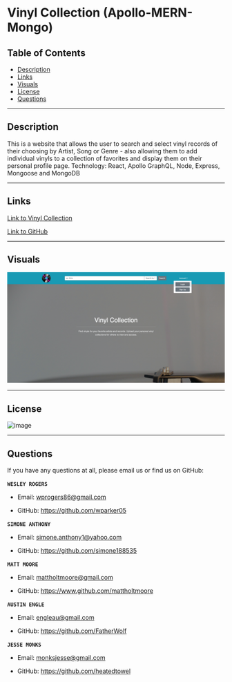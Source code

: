 # **Vinyl Collection** (Apollo-MERN-Mongo)

## **Table of Contents**
- [Description](#description)   
- [Links](#links)  
- [Visuals](#visuals) 
- [License](#license) 
- [Questions](#questions)

***

## **Description**

This is a website that allows the user to search and select vinyl records of their choosing by Artist, Song or Genre - also allowing them to add individual vinyls to a collection of favorites and display them on their personal profile page. Technology: React, Apollo GraphQL, Node, Express, Mongoose and MongoDB

***

## **Links**
[Link to Vinyl Collection](https://guarded-mesa-92064.herokuapp.com/)

[Link to GitHub](https://github.com/simone188535/apollo-mern-mongo)  

***

## **Visuals**
![vinyl-collection](assets/images/vinyl-collection.png "vinyl-collection gif")

***

## **License**
![image](https://img.shields.io/badge/license-MIT-turquoise)

***

## **Questions**
If you have any questions at all, please email us or find us on GitHub: 

**`WESLEY ROGERS`** 

- Email: wprogers86@gmail.com

- GitHub: https://github.com/wparker05

**`SIMONE ANTHONY`** 

- Email: simone.anthony1@yahoo.com

- GitHub: https://github.com/simone188535

**`MATT MOORE`** 

- Email: mattholtmoore@gmail.com  

- GitHub: https://www.github.com/mattholtmoore

**`AUSTIN ENGLE`** 

- Email: engleau@gmail.com

- GitHub: https://github.com/FatherWolf

**`JESSE MONKS`** 

- Email: monksjesse@gmail.com

- GitHub: https://github.com/heatedtowel
